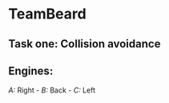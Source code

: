 TeamBeard
=========

Task one: Collision avoidance
-----------------------------

Engines:
--------

*A:* Right - *B:* Back - *C:* Left
